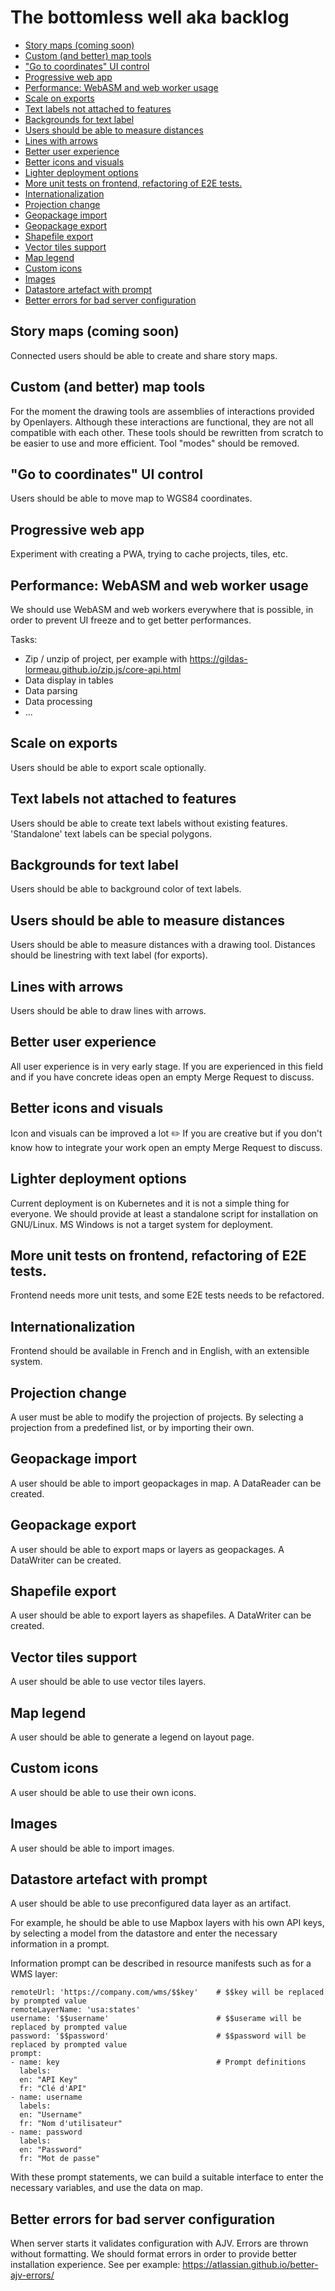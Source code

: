 # The bottomless well aka backlog

- [Story maps (coming soon)](#story-maps-coming-soon)
- [Custom (and better) map tools](#custom-and-better-map-tools)
- ["Go to coordinates" UI control](#go-to-coordinates-ui-control)
- [Progressive web app](#progressive-web-app)
- [Performance: WebASM and web worker usage](#performance-webasm-and-web-worker-usage)
- [Scale on exports](#scale-on-exports)
- [Text labels not attached to features](#text-labels-not-attached-to-features)
- [Backgrounds for text label](#backgrounds-for-text-label)
- [Users should be able to measure distances](#users-should-be-able-to-measure-distances)
- [Lines with arrows](#lines-with-arrows)
- [Better user experience](#better-user-experience)
- [Better icons and visuals](#better-icons-and-visuals)
- [Lighter deployment options](#lighter-deployment-options)
- [More unit tests on frontend, refactoring of E2E tests.](#more-unit-tests-on-frontend-refactoring-of-e2e-tests)
- [Internationalization](#internationalization)
- [Projection change](#projection-change)
- [Geopackage import](#geopackage-import)
- [Geopackage export](#geopackage-export)
- [Shapefile export](#shapefile-export)
- [Vector tiles support](#vector-tiles-support)
- [Map legend](#map-legend)
- [Custom icons](#custom-icons)
- [Images](#images)
- [Datastore artefact with prompt](#datastore-artefact-with-prompt)
- [Better errors for bad server configuration](#better-errors-for-bad-server-configuration)

## Story maps (coming soon)

Connected users should be able to create and share story maps.

## Custom (and better) map tools

For the moment the drawing tools are assemblies of interactions provided by Openlayers. Although these interactions are functional,
they are not all compatible with each other. These tools should be rewritten from scratch to be easier to use and more efficient.
Tool "modes" should be removed.

## "Go to coordinates" UI control

Users should be able to move map to WGS84 coordinates.

## Progressive web app

Experiment with creating a PWA, trying to cache projects, tiles, etc.

## Performance: WebASM and web worker usage

We should use WebASM and web workers everywhere that is possible, in order to prevent UI freeze and to get better
performances.

Tasks:

- Zip / unzip of project, per example with https://gildas-lormeau.github.io/zip.js/core-api.html
- Data display in tables
- Data parsing
- Data processing
- ...

## Scale on exports

Users should be able to export scale optionally.

## Text labels not attached to features

Users should be able to create text labels without existing features. 'Standalone' text labels can be
special polygons.

## Backgrounds for text label

Users should be able to background color of text labels.

## Users should be able to measure distances

Users should be able to measure distances with a drawing tool. Distances should be linestring with
text label (for exports).

## Lines with arrows

Users should be able to draw lines with arrows.

## Better user experience

All user experience is in very early stage. If you are experienced in this field and if you have concrete ideas
open an empty Merge Request to discuss.

## Better icons and visuals

Icon and visuals can be improved a lot ✏️ If you are creative but if you don't know how to integrate your work
open an empty Merge Request to discuss.

## Lighter deployment options

Current deployment is on Kubernetes and it is not a simple thing for everyone. We should provide at least
a standalone script for installation on GNU/Linux. MS Windows is not a target system for deployment.

## More unit tests on frontend, refactoring of E2E tests.

Frontend needs more unit tests, and some E2E tests needs to be refactored.

## Internationalization

Frontend should be available in French and in English, with an extensible system.

## Projection change

A user must be able to modify the projection of projects. By selecting a projection from a predefined list,
or by importing their own.

## Geopackage import

A user should be able to import geopackages in map. A DataReader can be created.

## Geopackage export

A user should be able to export maps or layers as geopackages. A DataWriter can be created.

## Shapefile export

A user should be able to export layers as shapefiles. A DataWriter can be created.

## Vector tiles support

A user should be able to use vector tiles layers.

## Map legend

A user should be able to generate a legend on layout page.

## Custom icons

A user should be able to use their own icons.

## Images

A user should be able to import images.

## Datastore artefact with prompt

A user should be able to use preconfigured data layer as an artifact.

For example, he should be able to use Mapbox layers with his own API keys, by selecting a model from the datastore and
enter the necessary information in a prompt.

Information prompt can be described in resource manifests such as for a WMS layer:

    remoteUrl: 'https://company.com/wms/$$key'    # $$key will be replaced by prompted value
    remoteLayerName: 'usa:states'
    username: '$$username'                        # $$userame will be replaced by prompted value
    password: '$$password'                        # $$password will be replaced by prompted value
    prompt:
    - name: key                                   # Prompt definitions
      labels:
      en: "API Key"
      fr: "Clé d'API"
    - name: username
      labels:
      en: "Username"
      fr: "Nom d'utilisateur"
    - name: password
      labels:
      en: "Password"
      fr: "Mot de passe"

With these prompt statements, we can build a suitable interface to enter the necessary variables, and use
the data on map.

## Better errors for bad server configuration

When server starts it validates configuration with AJV. Errors are thrown without formatting.
We should format errors in order to provide better installation experience.
See per example: https://atlassian.github.io/better-ajv-errors/
